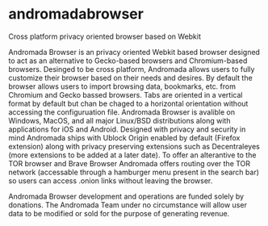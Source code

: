 # andromadabrowser
Cross platform privacy oriented browser based on Webkit

Andromada Browser is an privacy oriented Webkit based browser designed to act as an alternative to Gecko-based browsers and Chromium-based browsers. Desinged to be cross platform, Andromada allows users to fully customize their browser based on their needs and desires. By default the browser allows users to import browsing data, bookmarks, etc. from Chromium and Gecko bassed browsers. Tabs are oriented in a vertical format by default but chan be chaged to a horizontal orientation without accessing the configuruation file. Andromada Browser is avalible on Windows, MacOS, and all major Linux/BSD distributions along with applications for iOS and Android. Designed with privacy and security in mind Andromada ships with Ublock Origin enabled by default (Firefox extension) along with privacy preserving extensions such as  Decentraleyes (more extensions to be added at a later date). To offer an alterantive to the TOR browser and Brave Browser Andromada offers routing over the TOR network (accessable through a hamburger menu present in the search bar) so users can access .onion links without leaving the browser. 

Andromada Browser development and operations are funded solely by donations. The Andromada Team under no circumstance will allow user data to be modified or sold for the purpose of generating revenue.
